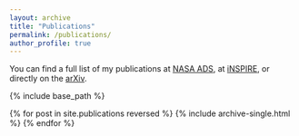 ```yaml
---
layout: archive
title: "Publications"
permalink: /publications/
author_profile: true
---
```


You can find a full list of my publications at [NASA ADS](https://ui.adsabs.harvard.edu/search/q=%20author%3A%22nadathur%2C%20seshadri%22&sort=date%20desc%2C%20bibcode%20desc&p_=0), at [iNSPIRE](https://inspirehep.net/authors/1062279?ui-citation-summary=true), or directly on the [arXiv](https://arxiv.org/a/nadathur_s_1.html).

{% include base_path %}

<!-- {% assign num = site.publications.size %}
{% assign rev_pubs = site.publications reversed %}

{% for i in (1..num) reversed %}
  {{ i }}
{% endfor %} -->

{% for post in site.publications reversed %}
  {% include archive-single.html %}
{% endfor %}

